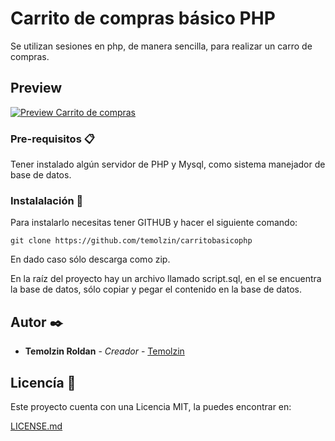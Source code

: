 # Carrito de compras básico PHP

Se utilizan sesiones en php, de manera sencilla, para realizar un carro de compras.

## Preview

[![Preview Carrito de compras](https://github.com/temolzin/carritobasicophp/blob/master/dist/img/start.png)](https://github.com/temolzin/carritobasicophp/blob/master/dist/img/start.png)

### Pre-requisitos 📋

Tener instalado algún servidor de PHP y Mysql, como sistema manejador de base de datos.

### Instalalación 🔧

Para instalarlo necesitas tener GITHUB y hacer el siguiente comando: 

```
git clone https://github.com/temolzin/carritobasicophp
```
En dado caso sólo descarga como zip.

En la raíz del proyecto hay un archivo llamado script.sql, en el se encuentra la base de datos,
sólo copiar y pegar el contenido en la base de datos.

## Autor ✒️


* **Temolzin Roldan** - *Creador* - [Temolzin](https://github.com/temolzin)


## Licencía 📄

Este proyecto cuenta con una Licencia MIT, la puedes encontrar en: 

[LICENSE.md](https://github.com/temolzin/carritobasicophp/blob/master/LICENSE)



